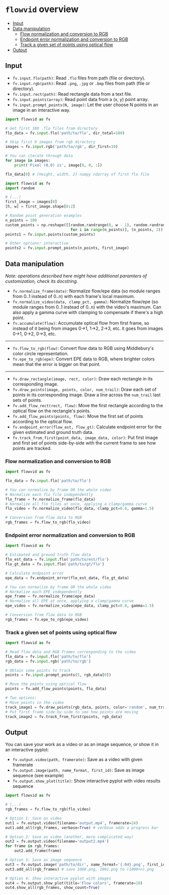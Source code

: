 # `flowvid` overview

* [Input](#input)
* [Data manipulation](#data-manipulation)
  * [Flow normalization and conversion to RGB](#flow-normalization-and-conversion-to-rgb)
  * [Endpoint error normalization and conversion to RGB](#endpoint-error-normalization-and-conversion-to-rgb)
  * [Track a given set of points using optical flow](#track-a-given-set-of-points-using-optical-flow)
* [Output](#output)

## Input

* `fv.input.flo(path)`: Read `.flo` files from path (file or directory).
* `fv.input.rgb(path)`: Read `.png`, `.jpg` or `.bmp` files from path (file or directory).
* `fv.input.rect(path)`: Read rectangle data from a text file.
* `fv.input.points(array)`: Read point data from a (x, y) point array.
* `fv.input.prompt_points(N, image)`: Let the user choose N points in an image in an interactive way.

```python
import flowvid as fv

# Get first 100 .flo files from directory
flo_data = fv.input.flo('path/to/flo', dir_total=100)

# Skip first 9 images from rgb directory
images = fv.input.rgb('path/to/rgb', dir_first=10)

# You can iterate through data
for image in images:
    print('Pixel (0,0) is', image[0, 0, :])

flo_data[0] # [height, width, 2] numpy ndarray of first flo file
```

```python
import flowvid as fv
import random

# (...)
first_image = images[0]
[h, w] = first_image.shape[0:2]

# Random point generation examples
n_points = 100
custom_points = np.reshape([[random.randrange(0, w - 1), random.randrange(0, h - 1)]
                             for i in range(n_points)], (n_points, 2))
points1 = fv.input.points(custom_points)

# Other options: interactive
points2 = fv.input.prompt_points(n_points, first_image)
```

## Data manipulation

_Note: operations described here might have additional paramters of customization, check its docstring._

* `fv.normalize_frame(data)`: Normalize flow/epe data (so module ranges from 0..1 instead of 0..n) with each frame's local maximum.
* `fv.normalize_video(data, clamp_pct, gamma)`: Normalize flow/epe (so module ranges from 0..1 instead of 0..n) with the video's maximum. Can also apply a gamma curve with clamping to compensate if there's a high point.
* `fv.accumulate(flow)`: Accumulate optical flow from first frame, so instead of it being from images 0->1, 1->2, 2->3, etc. it goes from images 0->1, 0->2, 0->3, etc.
---
* `fv.flow_to_rgb(flow)`: Convert flow data to RGB using Middlebury's color circle representation.
* `fv.epe_to_rgb(epe)`: Convert EPE data to RGB, where brighter colors mean that the error is bigger on that point.
---
* `fv.draw_rectangle(image, rect, color)`: Draw each rectangle in its corresponding image.
* `fv.draw_points(image, points, color, num_trail)`: Draw each set of points in its corresponding image. Draw a line across the `num_trail` last sets of points.
* `fv.add_flow_rect(rect, flow)`: Move the first rectangle according to the optical flow on the rectangle's points.
* `fv.add_flow_points(points, flow)`: Move the first set of points according to the optical flow.
* `fv.endpoint_error(flow_est, flow_gt)`: Calculate endpoint error for the given estimated and ground truth data.
* `fv.track_from_first(point_data, image_data, color)`: Put first image and first set of points side-by-side with the current frame to see how points are tracked.

### Flow normalization and conversion to RGB

```python
import flowvid as fv

flo_data = fv.input.flo('path/to/flo')

# You can normalize by frame OR the whole video
# Normalize each flo file independently
flo_frame = fv.normalize_frame(flo_data)
# Normalize all flo files at once, applying a clamp/gamma curve
flo_video = fv.normalize_video(flo_data, clamp_pct=0.8, gamma=1.5)

# Conversion from flow data to RGB
rgb_frames = fv.flow_to_rgb(flo_video)
```

### Endpoint error normalization and conversion to RGB

```python
import flowvid as fv

# Estimated and ground truth flow data
flo_est_data = fv.input.flo('path/to/est/flo')
flo_gt_data = fv.input.flo('path/to/gt/flo')

# Calculate endpoint error
epe_data = fv.endpoint_error(flo_est_data, flo_gt_data)

# You can normalize by frame OR the whole video
# Normalize each EPE independently
epe_frame = fv.normalize_frame(epe_data)
# Normalize all EPE at once, applying a clamp/gamma curve
epe_video = fv.normalize_video(epe_data, clamp_pct=0.8, gamma=1.5)

# Conversion from flow data to RGB
rgb_frames = fv.epe_to_rgb(epe_video)
```

### Track a given set of points using optical flow

```python
import flowvid as fv

# Read flow data and RGB frames corresponding to the video
flo_data = fv.input.flo('path/to/flo')
rgb_data = fv.input.rgb('path/to/rgb')

# Obtain some points to track
points = fv.input.prompt_points(5, rgb_data[0])

# Move the points using optical flow
points = fv.add_flow_points(points, flo_data)

# Two options:
# Move points in the video
track_image1 = fv.draw_points(rgb_data, points, color='random', num_trail=4)
# Put first frame side-by-side to see how points are moving
track_image2 = fv.track_from_first(points, rgb_data)
```

## Output

You can save your work as a video or as an image sequence, or show it in an interactive pyplot:

* `fv.output.video(path, framerate)`: Save as a video with given framerate
* `fv.output.image(path, name_format, first_id)`: Save as image sequence (see example)
* `fv.output.show_plot(title)`: Show interactive pyplot with video results sequence

```python
import flowvid as fv

# (...)
rgb_frames = fv.flow_to_rgb(flo_video)

# Option 1: Save as video
out1 = fv.output.video(filename='output.mp4', framerate=24)
out1.add_all(rgb_frames, verbose=True) # verbose adds a progress bar

# Option 2: Save as video (another, more complicated way)
out2 = fv.output.video(filename='output2.mp4')
for frame in rgb_frames:
    out2.add_frame(frame)

# Option 3: Save as image sequence
out3 = fv.output.image('path/to/dir', name_format='{:04}.png', first_id=1000)
out3.add_all(rgb_frames) # save 1000.png, 1001.png to (1000+n).png

# Option 4: Show interactive pyplot with images
out4 = fv.output.show_plot(title='Flow colors', framerate=10)
out4.show_all(rgb_frames, show_count=True)
```
